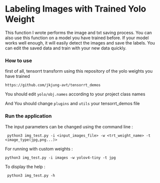 # Labeling Images with Trained Yolo Weight
 
 This function I wrote performs the image and txt saving process. You can also use this function on a model you have trained before. If your model works well enough, it will easily detect the images and save the labels. You can edit the saved data and train with your new data quickly.
 
### How to use 
first of all, tensorrt transform using this repository of the yolo weights you have trained 
~~~~~
https://github.com/jkjung-avt/tensorrt_demos
~~~~~~~~~~~
You should edit `yolo/obj.names` according to your project class names

And You should change `plugins` and `utils` your tensorrt_demos file

### Run the application

The input parameters can be changed using the command line :
~~~~~
 python3 img_test.py -i <input_images_file> -w <trt_weight_name> -t <image_type(jpg,png...)>
 ~~~~~~~~~~~~
 
For running with custom weights :
~~~~
python3 img_test.py -i images -w yolov4-tiny -t jpg
~~~~~~~~~

To display the help :
~~~~
 python3 img_test.py -h
~~~~~~
